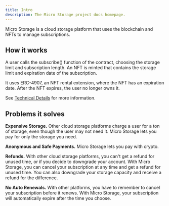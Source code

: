 ```yaml
---
title: Intro
description: The Micro Storage project docs homepage.
---
```


Micro Storage is a cloud storage platform that uses the blockchain and NFTs to manage subscriptions.

## How it works

A user calls the subscribe() function of the contract, choosing the storage limit and subscription length. An NFT is minted that contains the storage limit and expiration date of the subscription.

It uses ERC-4907, an NFT rental extension, where the NFT has an expiration date. After the NFT expires, the user no longer owns it.

See [Technical Details](/docs/8-technical) for more information.

## Problems it solves

**Expensive Storage.**
Other cloud storage platforms charge a user for a ton of storage, even though the user may not need it. Micro Storage lets you pay for only the storage you need.

**Anonymous and Safe Payments.** Micro Storage lets you pay with crypto.

**Refunds.**
With other cloud storage platforms, you can't get a refund for unused time, or if you decide to downgrade your account. With Micro Storage, you can cancel your subscription at any time and get a refund for unused time. You can also downgrade your storage capacity and receive a refund for the difference.

**No Auto Renewals.**
With other platforms, you have to remember to cancel your subscription before it renews. With Micro Storage, your subscription will automatically expire after the time you choose.



